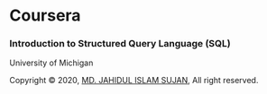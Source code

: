 # Coursera

### Introduction to Structured Query Language (SQL)

University of Michigan

Copyright &copy; 2020, [MD. JAHIDUL ISLAM SUJAN](https://github.com/MrDeveloperJIS), All right reserved.
 